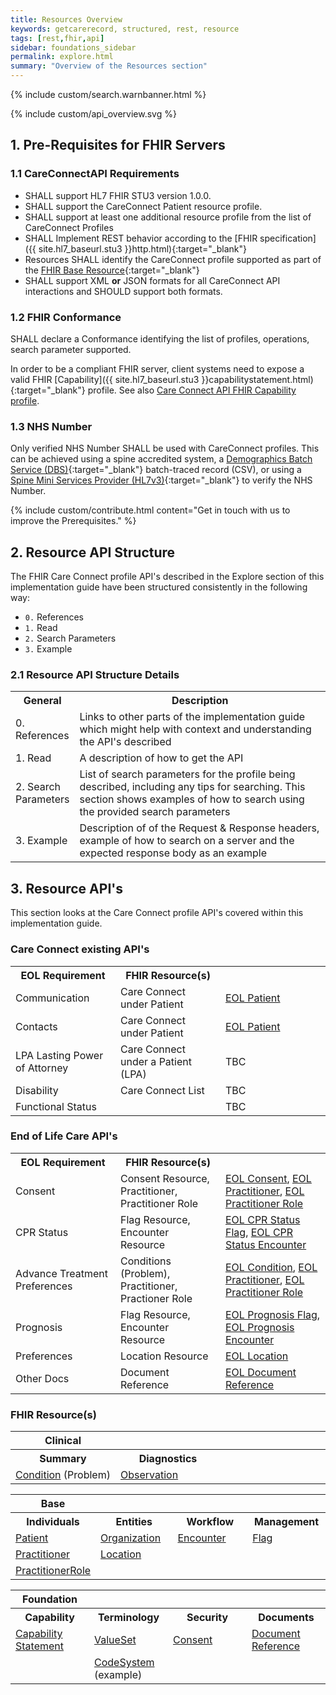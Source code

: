 ```yaml
---
title: Resources Overview
keywords: getcarerecord, structured, rest, resource
tags: [rest,fhir,api]
sidebar: foundations_sidebar
permalink: explore.html
summary: "Overview of the Resources section"
---
```


{% include custom/search.warnbanner.html %}

{% include custom/api_overview.svg %}

## 1. Pre-Requisites for FHIR Servers ##

### 1.1 CareConnectAPI Requirements ###

- SHALL support HL7 FHIR STU3 version 1.0.0.
- SHALL support the CareConnect Patient resource profile.
- SHALL support at least one additional resource profile from the list of CareConnect Profiles
- SHALL Implement REST behavior according to the [FHIR specification]({{ site.hl7_baseurl.stu3 }}http.html){:target="_blank"}
- Resources SHALL identify the CareConnect profile supported as part of the [FHIR Base Resource](https://hl7.org/fhir/STU3/resource-definitions.html#Resource.meta){:target="_blank"}
- SHALL support XML **or** JSON formats for all CareConnect API interactions and SHOULD support both formats.


### 1.2 FHIR Conformance ###

SHALL declare a Conformance identifying the list of profiles, operations, search parameter supported.

In order to be a compliant FHIR server, client systems need to expose a valid FHIR [Capability]({{ site.hl7_baseurl.stu3 }}capabilitystatement.html){:target="_blank"} profile. See also [Care Connect API FHIR Capability profile](api_foundation_capability.html).

### 1.3 NHS Number ###

Only verified NHS Number SHALL be used with CareConnect profiles. This can be achieved using a spine accredited system, a [Demographics Batch Service (DBS)](https://developer.nhs.uk/library/systems/demographic-batch-service-dbs/){:target="_blank"} batch-traced record (CSV), or using a [Spine Mini Services Provider (HL7v3)](https://nhsconnect.github.io/spine-smsp/){:target="_blank"} to verify the NHS Number.

{% include custom/contribute.html content="Get in touch with us to improve the Prerequisites." %}

## 2. Resource API Structure ##
The FHIR Care Connect profile API's described in the Explore section of this implementation guide have been structured consistently in the following way:
- `0.` References
- `1.` Read
- `2.` Search Parameters
- `3.` Example

### 2.1 Resource API Structure Details ###

<table style="min-width:100%;width:100%">
<tr id="clinical">
<th style="width:20%;">General</th>
<th style="width:80%;">Description </th>
</tr>
<tr>
<td>0. References</td>
<td>Links to other parts of the implementation guide which might help with context and understanding the API's described</td>
</tr>
<tr>
<td>1. Read</td>
<td>A description of how to get the API</td>
</tr>
<tr>
<td>2. Search Parameters</td>
<td>List of search parameters for the profile being described, including any tips for searching. This section shows examples of how to search using the provided search parameters</td>
</tr>
<tr>
<td>3. Example</td>
<td>Description of of the Request & Response headers, example of how to search on a server and the expected response body as an example</td>
</tr>
</table>

## 3. Resource API's ##
This section looks at the Care Connect profile API's covered within this implementation guide.

### Care Connect existing API's ###
<table style="min-width:100%;width:100%">
<tr id="clinical">
<th style="width:33%;">EOL Requirement</th>
<th style="width:33%;">FHIR Resource(s)</th>
<th style="width:33%;">&nbsp;</th>
</tr>
<tr id="clinical">
<td>Communication</td>
<td>Care Connect under Patient</td>
<td><a href="api_eol_entity_patient.html">EOL Patient</a></td>
</tr>
<tr>
<td>Contacts</td>
<td>Care Connect under Patient</td>
<td><a href="api_eol_entity_patient.html">EOL Patient</a></td>
</tr>
<tr>
<td>LPA Lasting Power of Attorney</td>
<td>Care Connect under a Patient (LPA)</td>
<td>TBC</td>
</tr>
<tr>
<td>Disability</td>
<td>Care Connect List</td>
<td>TBC</td>
</tr>
<tr>
<td>Functional Status</td>
<td>&nbsp;</td>
<td>TBC</td>
</tr>
</table>

### End of Life Care API's ###

<table style="min-width:100%;width:100%">
<tr id="clinical">
<th style="width:33%;">EOL Requirement</th>
<th style="width:33%;">FHIR Resource(s)</th>
<th style="width:33%;">&nbsp;</th>
</tr>
<tr id="clinical">
<td>Consent</td>
<td>Consent Resource, Practitioner, Practitioner Role</td>
<td><a href="api_eol_security_consent.html">EOL Consent</a>, <a href="api_eol_individuals_practitioner.html">EOL Practitioner</a>, <a href="api_eol_individuals_practitionerrole.html">EOL Practitioner Role</a></td>
</tr>
<tr>
<td>CPR Status</td>
<td>Flag Resource, Encounter Resource</td>
<td><a href="api_eol_management_flag_cprstatus.html">EOL CPR Status Flag</a>, <a href="api_eol_management_encounter_cprstatus.html">EOL CPR Status Encounter</a></td>
</tr>
<tr>
<td>Advance Treatment Preferences</td>
<td>Conditions (Problem), Practitioner, Practioner Role</td>
<td><a href="api_eol_summary_condition.html">EOL Condition</a>, <a href="api_eol_individuals_practitioner.html">EOL Practitioner</a>, <a href="api_eol_individuals_practitionerrole.html">EOL Practitioner Role</a></td>
</tr>
<tr>
<td>Prognosis</td>
<td>Flag Resource, Encounter Resource</td>
<td><a href="api_eol_management_flag_prognosis.html">EOL Prognosis Flag</a>, <a href="api_eol_management_encounter_prognosis.html">EOL Prognosis Encounter</a></td>
</tr>
<tr>
<td>Preferences</td>
<td>Location Resource</td>
<td><a href="api_eol_entities_location_preferences.html">EOL Location</a></td>
</tr>
<tr>
<td>Other Docs</td>
<td>Document Reference</td>
<td><a href="api_eol_documents_documentreference.html">EOL Document Reference</a></td>
</tr>
</table>

### FHIR Resource(s) ###

<table style="min-width:100%;width:100%">
<tr id="clinical">
<th style="width:33%;">Clinical</th>
<th style="width:33%;">&nbsp;</th>
<th style="width:33%;">&nbsp;</th>
</tr>
<tr id="clinicald">
<th>Summary</th>
<th>Diagnostics</th>
<th></th>
</tr>
<tr>
<td><a href="api_clinical_condition.html">Condition</a> (Problem)</td>
<td><a href="api_diagnostics_observation.html">Observation</a></td>
<td></td>
</tr>
</table>

<table style="min-width:100%;width:100%">
<tr id="base">
<th style="width:25%;">Base</th>
<th style="width:25%;">&nbsp;</th>
<th style="width:25%;">&nbsp;</th>
<th style="width:25%;">&nbsp;</th>
</tr>
<tr id="based">
<th>Individuals</th>
<th>Entities</th>
<th>Workflow</th>
<th>Management</th>
</tr>
<tr>
<td><a href="api_entity_patient.html">Patient</a></td>
<td><a href="api_entity_organisation.html">Organization</a></td>
<td><a href="api_workflow_encounter.html">Encounter</a></td>
<td><a href="api_base_management_flag.html">Flag</a></td>
</tr>
<tr>
<td><a href="api_entity_practitioner.html">Practitioner</a></td>
<td><a href="api_entity_location.html">Location</a></td>
<td>&nbsp;</td>
<td>&nbsp;</td>
</tr>
<tr>
<td><a href="api_entity_practitioner_role.html">PractitionerRole</a></td>
<td>&nbsp;</td>
<td>&nbsp;</td>
<td>&nbsp;</td>
</tr>
</table>

<table style="min-width:100%;width:100%">
<tr id="conformance">
<th style="width:25%;">Foundation</th>
<th style="width:25%;"></th>
<th style="width:25%;"></th>
<th style="width:25%;"></th>
</tr>
<tr id="conformanced">
<th>Capability</th>
<th>Terminology</th>
<th>Security</th>
<th>Documents</th>
</tr>
<tr>
<td><a href="api_foundation_capability.html">Capability Statement</a></td>
<td><a href="api_foundation_valueset.html">ValueSet</a></td>
<td><a href="api_foundation_consent.html">Consent</a></td>
<td><a href="api_documents_documentreference.html">Document Reference</a></td>
</tr>
<tr>
<td></td>
<td><a href="api_foundation_codesystem.html">CodeSystem</a> (example)</td>
<td>&nbsp;</td>
<td>&nbsp;</td>
</tr>
</table>